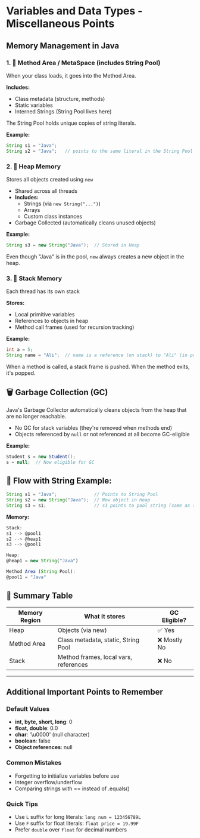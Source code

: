 # Variables and Data Types - Miscellaneous Points

## Memory Management in Java

### 1. 🧠 Method Area / MetaSpace (includes String Pool)
When your class loads, it goes into the Method Area.

**Includes:**
- Class metadata (structure, methods)
- Static variables
- Interned Strings (String Pool lives here)

The String Pool holds unique copies of string literals.

**Example:**
```java
String s1 = "Java";
String s2 = "Java";   // points to the same literal in the String Pool
```

### 2. 🌊 Heap Memory
Stores all objects created using `new`

- Shared across all threads
- **Includes:**
  - Strings (via `new String("...")`)
  - Arrays
  - Custom class instances
- Garbage Collected (automatically cleans unused objects)

**Example:**
```java
String s3 = new String("Java");  // Stored in Heap
```
Even though "Java" is in the pool, `new` always creates a new object in the heap.

### 3. 🧾 Stack Memory
Each thread has its own stack

**Stores:**
- Local primitive variables
- References to objects in heap
- Method call frames (used for recursion tracking)

**Example:**
```java
int a = 5;
String name = "Ali";  // name is a reference (on stack) to "Ali" (in pool)
```
When a method is called, a stack frame is pushed. When the method exits, it's popped.

## 🗑️ Garbage Collection (GC)
Java's Garbage Collector automatically cleans objects from the heap that are no longer reachable.

- No GC for stack variables (they're removed when methods end)
- Objects referenced by `null` or not referenced at all become GC-eligible

**Example:**
```java
Student s = new Student();
s = null;  // Now eligible for GC
```

## 🔄 Flow with String Example:
```java
String s1 = "Java";              // Points to String Pool
String s2 = new String("Java");  // New object in Heap
String s3 = s1;                  // s3 points to pool string (same as s1)
```

**Memory:**
```typescript
Stack:
s1 --> @pool1
s2 --> @heap1
s3 --> @pool1

Heap:
@heap1 = new String("Java")

Method Area (String Pool):
@pool1 = "Java"
```

## 🧠 Summary Table

| Memory Region | What it stores | GC Eligible? |
|---------------|----------------|--------------|
| Heap | Objects (via new) | ✅ Yes |
| Method Area | Class metadata, static, String Pool | ❌ Mostly No |
| Stack | Method frames, local vars, references | ❌ No |

---

## Additional Important Points to Remember

### Default Values
- **int, byte, short, long**: 0
- **float, double**: 0.0
- **char**: '\u0000' (null character)
- **boolean**: false
- **Object references**: null

### Common Mistakes
- Forgetting to initialize variables before use
- Integer overflow/underflow
- Comparing strings with == instead of .equals()

### Quick Tips
- Use `L` suffix for long literals: `long num = 123456789L`
- Use `F` suffix for float literals: `float price = 19.99F`
- Prefer `double` over `float` for decimal numbers
